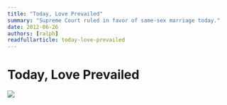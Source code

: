 ```yaml
---
title: "Today, Love Prevailed"
summary: "Supreme Court ruled in favor of same-sex marriage today."
date: 2012-06-26
authors: [ralph]
readfullarticle: today-love-prevailed
---
```


# Today, Love Prevailed

<a href="http://time.com/3937244/supreme-court-gay-marriage-decision/" target="_blank"><img src="/assets/img/blog/love-prevails.png" class="center-element"></a>


